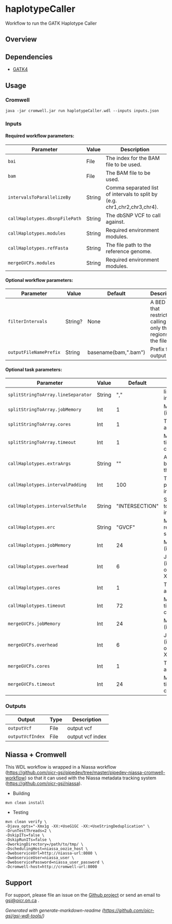 # haplotypeCaller

Workflow to run the GATK Haplotype Caller

## Overview

## Dependencies

* [GATK4](https://gatk.broadinstitute.org/hc/en-us/articles/360037225632-HaplotypeCaller)


## Usage

### Cromwell
```
java -jar cromwell.jar run haplotypeCaller.wdl --inputs inputs.json
```

### Inputs

#### Required workflow parameters:
Parameter|Value|Description
---|---|---
`bai`|File|The index for the BAM file to be used.
`bam`|File|The BAM file to be used.
`intervalsToParallelizeBy`|String|Comma separated list of intervals to split by (e.g. chr1,chr2,chr3,chr4).
`callHaplotypes.dbsnpFilePath`|String|The dbSNP VCF to call against.
`callHaplotypes.modules`|String|Required environment modules.
`callHaplotypes.refFasta`|String|The file path to the reference genome.
`mergeGVCFs.modules`|String|Required environment modules.


#### Optional workflow parameters:
Parameter|Value|Default|Description
---|---|---|---
`filterIntervals`|String?|None|A BED file that restricts calling to only the regions in the file.
`outputFileNamePrefix`|String|basename(bam,".bam")|Prefix for output file.


#### Optional task parameters:
Parameter|Value|Default|Description
---|---|---|---
`splitStringToArray.lineSeparator`|String|","|line separator for intervalsToParallelizeBy. 
`splitStringToArray.jobMemory`|Int|1|Memory allocated to job (in GB).
`splitStringToArray.cores`|Int|1|The number of cores to allocate to the job.
`splitStringToArray.timeout`|Int|1|Maximum amount of time (in hours) the task can run for.
`callHaplotypes.extraArgs`|String|""|Additional arguments to be passed directly to the command.
`callHaplotypes.intervalPadding`|Int|100|The number of bases of padding to add to each interval.
`callHaplotypes.intervalSetRule`|String|"INTERSECTION"|Set merging approach to use for combining interval inputs.
`callHaplotypes.erc`|String|"GVCF"|Mode for emitting reference confidence scores.
`callHaplotypes.jobMemory`|Int|24|Memory allocated to job (in GB).
`callHaplotypes.overhead`|Int|6|Java overhead memory (in GB). jobMemory - overhead == java Xmx/heap memory.
`callHaplotypes.cores`|Int|1|The number of cores to allocate to the job.
`callHaplotypes.timeout`|Int|72|Maximum amount of time (in hours) the task can run for.
`mergeGVCFs.jobMemory`|Int|24|Memory allocated to job (in GB).
`mergeGVCFs.overhead`|Int|6|Java overhead memory (in GB). jobMemory - overhead == java Xmx/heap memory.
`mergeGVCFs.cores`|Int|1|The number of cores to allocate to the job.
`mergeGVCFs.timeout`|Int|24|Maximum amount of time (in hours) the task can run for.


### Outputs

Output | Type | Description
---|---|---
`outputVcf`|File|output vcf
`outputVcfIndex`|File|output vcf index


## Niassa + Cromwell

This WDL workflow is wrapped in a Niassa workflow (https://github.com/oicr-gsi/pipedev/tree/master/pipedev-niassa-cromwell-workflow) so that it can used with the Niassa metadata tracking system (https://github.com/oicr-gsi/niassa).

* Building
```
mvn clean install
```

* Testing
```
mvn clean verify \
-Djava_opts="-Xmx1g -XX:+UseG1GC -XX:+UseStringDeduplication" \
-DrunTestThreads=2 \
-DskipITs=false \
-DskipRunITs=false \
-DworkingDirectory=/path/to/tmp/ \
-DschedulingHost=niassa_oozie_host \
-DwebserviceUrl=http://niassa-url:8080 \
-DwebserviceUser=niassa_user \
-DwebservicePassword=niassa_user_password \
-Dcromwell-host=http://cromwell-url:8000
```

## Support

For support, please file an issue on the [Github project](https://github.com/oicr-gsi) or send an email to gsi@oicr.on.ca .

_Generated with generate-markdown-readme (https://github.com/oicr-gsi/gsi-wdl-tools/)_
